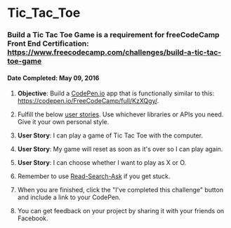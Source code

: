 # **Tic_Tac_Toe**
### **Build a Tic Tac Toe Game** is a requirement for freeCodeCamp Front End Certification: https://www.freecodecamp.com/challenges/build-a-tic-tac-toe-game
#### **Date Completed**: May 09, 2016

1. **Objective**: Build a [CodePen.io]('https://codepen.io') app that is functionally similar to this: https://codepen.io/FreeCodeCamp/full/KzXQgy/.

2. Fulfill the below [user stories]('https://en.wikipedia.org/wiki/User_story'). Use whichever libraries or APIs you need. Give it your own personal style.

3. **User Story**: I can play a game of Tic Tac Toe with the computer.

4. **User Story**: My game will reset as soon as it's over so I can play again.

5. **User Story**: I can choose whether I want to play as X or O.

6. Remember to use [Read-Search-Ask]('https://github.com/FreeCodeCamp/freecodecamp/wiki/FreeCodeCamp-Get-Help') if you get stuck.

7. When you are finished, click the "I've completed this challenge" button and include a link to your CodePen.

8. You can get feedback on your project by sharing it with your friends on Facebook.
